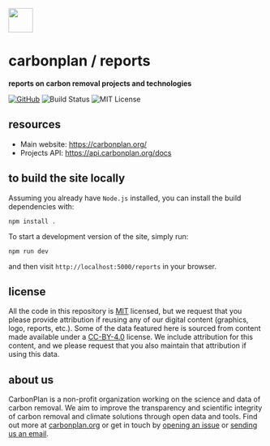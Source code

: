 <img
  src='https://carbonplan-assets.s3.amazonaws.com/monogram/dark-small.png'
  height='48'
/>

# carbonplan / reports

**reports on carbon removal projects and technologies**

[![GitHub][github-badge]][github]
![Build Status][]
![MIT License][]

[github]: https://github.com/carbonplan/reports
[github-badge]: https://flat.badgen.net/badge/-/github?icon=github&label
[build status]: https://flat.badgen.net/github/checks/carbonplan/reports
[mit license]: https://flat.badgen.net/badge/license/MIT/blue

## resources

- Main website: https://carbonplan.org/
- Projects API: https://api.carbonplan.org/docs

## to build the site locally

Assuming you already have `Node.js` installed, you can install the build dependencies with:

```shell
npm install .
```

To start a development version of the site, simply run:

```shell
npm run dev
```

and then visit `http://localhost:5000/reports` in your browser.

## license

All the code in this repository is [MIT](https://choosealicense.com/licenses/mit/) licensed, but we request that you please provide attribution if reusing any of our digital content (graphics, logo, reports, etc.). Some of the data featured here is sourced from content made available under a [CC-BY-4.0](https://choosealicense.com/licenses/cc-by-4.0/) license. We include attribution for this content, and we please request that you also maintain that attribution if using this data.

## about us

CarbonPlan is a non-profit organization working on the science and data of carbon removal. We aim to improve the transparency and scientific integrity of carbon removal and climate solutions through open data and tools. Find out more at [carbonplan.org](https://carbonplan.org/) or get in touch by [opening an issue](https://github.com/carbonplan/reports/issues/new) or [sending us an email](mailto:hello@carbonplan.org).

